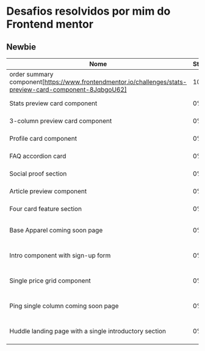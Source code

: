 # Desafios resolvidos por mim do Frontend mentor

## Newbie

| Nome |  Status  |  Link  | Minha Solução |
| ------------------- | ------------------- | ------------------- | ------------------- |
|  order summary component[https://www.frontendmentor.io/challenges/stats-preview-card-component-8JqbgoU62]  |  100%  |  https://www.frontendmentor.io/challenges/order-summary-component-QlPmajDUj  | https://gabrielduete.github.io/desafios-frontendmentor/newbie/order%20summary%20component%20main/index.html |
|  Stats preview card component  |  0%  |  https://www.frontendmentor.io/challenges/stats-preview-card-component-8JqbgoU62  |
|  3-column preview card component  |  0%  |  https://www.frontendmentor.io/challenges/3column-preview-card-component-pH92eAR2-  |
| Profile card component  |  0%  |  https://www.frontendmentor.io/challenges/profile-card-component-cfArpWshJ |
|  FAQ accordion card  |  0%  |  https://www.frontendmentor.io/challenges/faq-accordion-card-XlyjD0Oam |
|  Social proof section |  0%  |  https://www.frontendmentor.io/challenges/social-proof-section-6e0qTv_bA  |
|  Article preview component  |  0%  |  https://www.frontendmentor.io/challenges/article-preview-component-dYBN_pYFT  |
|  Four card feature section  |  0%  |  https://www.frontendmentor.io/challenges/four-card-feature-section-weK1eFYK  |
|  Base Apparel coming soon page  |  0%  |  https://www.frontendmentor.io/challenges/base-apparel-coming-soon-page-5d46b47f8db8a7063f9331a0  |
|  Intro component with sign-up form  |  0%  |  https://www.frontendmentor.io/challenges/intro-component-with-signup-form-5cf91bd49edda32581d28fd1  |
|  Single price grid component  |  0%  | https://www.frontendmentor.io/challenges/single-price-grid-component-5ce41129d0ff452fec5abbbc |
|  Ping single column coming soon page  |  0%  |  https://www.frontendmentor.io/challenges/ping-single-column-coming-soon-page-5cadd051fec04111f7b848da  |
|  Huddle landing page with a single introductory section  |  0%  |  https://www.frontendmentor.io/challenges/huddle-landing-page-with-a-single-introductory-section-B_2Wvxgi0  |
